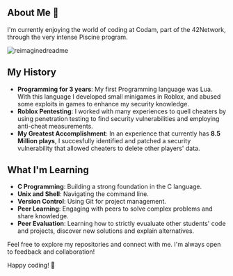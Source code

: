 ## About Me 👋
I'm currently enjoying the world of coding at Codam, part of the 42Network, through the very intense Piscine program.

<img src="https://myreadme.vercel.app/api/embed/2ua?panels=userstatistics,toprepositories,toplanguages,commitgraph" alt="reimaginedreadme" />

## My History
- **Programming for 3 years**: My first Programming language was Lua. With this language I developed small minigames in Roblox, and abused some exploits in games to enhance my security knowledge.
- **Roblox Pentesting**: I worked with many experiences to quell cheaters by using penetration testing to find security vulnerabilities and employing anti-cheat measurements.
- **My Greatest Accomplishment**: In an experience that currently has **8.5 Million plays**, I succesfully identified and patched a security vulnerability that allowed cheaters to delete other players' data.

## What I'm Learning
- **C Programming**: Building a strong foundation in the C language.
- **Unix and Shell**: Navigating the command line.
- **Version Control**: Using Git for project management.
- **Peer Learning**: Engaging with peers to solve complex problems and share knowledge.
- **Peer Evaluation**: Learning how to strictly evualuate other students' code and projects, discover new solutions and explain alternatives.

Feel free to explore my repositories and connect with me. I'm always open to feedback and collaboration!

Happy coding! 🚀
